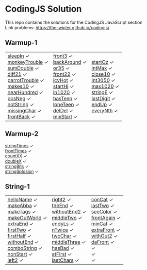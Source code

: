# CodingJS Solution
This repo contains the solutions for the CodingJS JavaScript section <br>
Link problems: https://the-winter.github.io/codingjs/

## Warmup-1

<table>
   <tr>
      <td>
         <a href="https://github.com/sharipovme/codingjs-solution/blob/main/Warmup-1/01_sleepIn.js">sleepIn</a> ✓ <br>
         <a href="https://github.com/sharipovme/codingjs-solution/blob/main/Warmup-1/02_monkeyTrouble.js">monkeyTrouble</a> ✓ <br>
         <a href="https://github.com/sharipovme/codingjs-solution/blob/main/Warmup-1/03_sumDouble.js">sumDouble</a> ✓ <br>
         <a href="https://github.com/sharipovme/codingjs-solution/blob/main/Warmup-1/04._diff21.js">diff21</a> ✓ <br>
         <a href="https://github.com/sharipovme/codingjs-solution/blob/main/Warmup-1/05_parrotTrouble.js">parrotTrouble</a> ✓ <br>
         <a href="https://github.com/sharipovme/codingjs-solution/blob/main/Warmup-1/06_makes10.js">makes10</a> ✓ <br>
         <a href="https://github.com/sharipovme/codingjs-solution/blob/main/Warmup-1/07_nearHundred.js">nearHundred</a> ✓ <br>
         <a href="https://github.com/sharipovme/codingjs-solution/blob/main/Warmup-1/08_posNeg.js">posNeg</a> ✓ <br>
         <a href="https://github.com/sharipovme/codingjs-solution/blob/main/Warmup-1/09_notString.js">notString</a> ✓ <br>
         <a href="https://github.com/sharipovme/codingjs-solution/blob/main/Warmup-1/10_missingChar.js">missingChar</a> ✓ <br>
         <a href="https://github.com/sharipovme/codingjs-solution/blob/main/Warmup-1/11_frontBack.js">frontBack</a> ✓ <br>
      </td>
      <td>
         <a href="https://github.com/sharipovme/codingjs-solution/blob/main/Warmup-1/12.%20front3.js">front3</a> ✓ <br>
         <a href="https://github.com/sharipovme/codingjs-solution/blob/main/Warmup-1/13_backAround.js">backAround</a> ✓ <br>
         <a href="https://github.com/sharipovme/codingjs-solution/blob/main/Warmup-1/14_or35.js">or35</a> ✓ <br>
         <a href="https://github.com/sharipovme/codingjs-solution/blob/main/Warmup-1/15_front22.js">front22</a> ✓ <br>
         <a href="https://github.com/sharipovme/codingjs-solution/blob/main/Warmup-1/16_icyHot.js">icyHot</a> ✓ <br>
         <a href="https://github.com/sharipovme/codingjs-solution/blob/main/Warmup-1/16_startHi.js">startHi</a> ✓ <br>
         <a href="https://github.com/sharipovme/codingjs-solution/blob/main/Warmup-1/17_in1020.js">in1020</a> ✓ <br>
         <a href="https://github.com/sharipovme/codingjs-solution/blob/main/Warmup-1/18_hasTeen.js">hasTeen</a> ✓ <br>
         <a href="https://github.com/sharipovme/codingjs-solution/blob/main/Warmup-1/19_loneTeen.js">loneTeen</a> ✓ <br>
         <a href="https://github.com/sharipovme/codingjs-solution/blob/main/Warmup-1/20_delDel.js">delDel</a> ✓ <br>
         <a href="https://github.com/sharipovme/codingjs-solution/blob/main/Warmup-1/21_mixStart.js">mixStart</a> ✓ <br>
      </td>
      <td>
         <a href="https://github.com/sharipovme/codingjs-solution/blob/main/Warmup-1/22_startOz.js">startOz</a> ✓ <br>
         <a href="https://github.com/sharipovme/codingjs-solution/blob/main/Warmup-1/23_intMax.js">intMax</a> ✓ <br>
         <a href="https://github.com/sharipovme/codingjs-solution/blob/main/Warmup-1/24_close10.js">close10</a> ✓ <br>
         <a href="https://github.com/sharipovme/codingjs-solution/blob/main/Warmup-1/25_in3050.js">int3050</a> ✓ <br>
         <a href="https://github.com/sharipovme/codingjs-solution/blob/main/Warmup-1/28_max1020.js">max1020</a> ✓ <br>
         <a href="https://github.com/sharipovme/codingjs-solution/blob/main/Warmup-1/29_stringE.js">stringE</a> ✓ <br>
         <a href="https://github.com/sharipovme/codingjs-solution/blob/main/Warmup-1/30_lastDigit.js">lastDigit</a> ✓ <br>
         <a href="https://github.com/sharipovme/codingjs-solution/blob/main/Warmup-1/31_endUp.js">endUp</a> ✓ <br>
         <a href="https://github.com/sharipovme/codingjs-solution/blob/main/Warmup-1/32_everyNth.js">everyNth</a> ✓ <br>
      </td>
   </tr>
</table>

## Warmup-2

  <a href="https://github.com/sharipovme/codingjs-solution/blob/main/Warmup-2/01_stringTimes.js">stringTimes</a> ✓ <br>
  <a href="https://github.com/sharipovme/codingjs-solution/blob/main/Warmup-2/02_frontTimes.js">frontTimes</a> ✓ <br>
  <a href="https://github.com/sharipovme/codingjs-solution/blob/main/Warmup-2/03_countXX.js">countXX</a> ✓ <br>
  <a href="https://github.com/sharipovme/codingjs-solution/blob/main/Warmup-2/04_doubleX.js">doubleX</a> ✓ <br>
  <a href="https://github.com/sharipovme/codingjs-solution/blob/main/Warmup-2/05_stringBits.js">stringBits</a> ✓ <br>
  <a href="https://github.com/sharipovme/codingjs-solution/blob/main/Warmup-2/06_stringSplosion.js">stringSplosion</a> ✓ <br>

## String-1

<table>
   <tr>
      <td>
         <a href="https://github.com/sharipovme/codingjs-solution/blob/main/String-1/01_helloName.js">helloName</a> ✓ <br>
         <a href="https://github.com/sharipovme/codingjs-solution/blob/main/String-1/02_makeAbba.js">makeAbba</a> ✓ <br>
         <a href="https://github.com/sharipovme/codingjs-solution/blob/main/String-1/03_makeTags.js">makeTags</a> ✓ <br>
         <a href="https://github.com/sharipovme/codingjs-solution/blob/main/String-1/04_makeOutWord.js">makeOutWorld</a> ✓ <br>
         <a href="https://github.com/sharipovme/codingjs-solution/blob/main/String-1/05_extraEnd.js">extraEnd</a> ✓ <br>
         <a href="https://github.com/sharipovme/codingjs-solution/blob/main/String-1/06_firstTwo.js">firstTwo</a> ✓ <br>
         <a href="https://github.com/sharipovme/codingjs-solution/blob/main/String-1/07_firstHalf.js">firstHalf</a> ✓ <br>
         <a href="https://github.com/sharipovme/codingjs-solution/blob/main/String-1/08_withoutEnd.js">withoutEnd</a> ✓ <br>
         <a href="https://github.com/sharipovme/codingjs-solution/blob/main/String-1/09_comboString.js">comboString</a> ✓ <br>
         <a href="https://github.com/sharipovme/codingjs-solution/blob/main/String-1/10_nonStart.js">nonStart</a> ✓ <br>
         <a href="https://github.com/sharipovme/codingjs-solution/blob/main/String-1/11_left2.js">left2</a> ✓ <br>
      </td>
      <td>
         <a href="https://github.com/sharipovme/codingjs-solution/blob/main/String-1/12_right2.js">right2</a> ✓ <br>
         <a href="https://github.com/sharipovme/codingjs-solution/blob/main/String-1/13_theEnd.js">theEnd</a> ✓ <br>
         <a href="https://github.com/sharipovme/codingjs-solution/blob/main/String-1/14_withoutEnd2.js">withoutEnd2</a> ✓ <br>
         <a href="https://github.com/sharipovme/codingjs-solution/blob/main/String-1/15_middleTwo.js">middleTwo</a> ✓ <br>
         <a href="https://github.com/sharipovme/codingjs-solution/blob/main/String-1/16_endsLy.js">endyLs</a> ✓ <br>
         <a href="https://github.com/sharipovme/codingjs-solution/blob/main/String-1/17_nTwice.js">nTwice</a> ✓ <br>
         <a href="https://github.com/sharipovme/codingjs-solution/blob/main/String-1/18_twoChar.js">twoChar</a> ✓ <br>
         <a href="https://github.com/sharipovme/codingjs-solution/blob/main/String-1/19_middleThree.js">middleThree</a> ✓ <br>
         <a href="https://github.com/sharipovme/codingjs-solution/blob/main/String-1/20_hasBad.js">hasBad</a> ✓ <br>
         <a href="https://github.com/sharipovme/codingjs-solution/blob/main/String-1/21_atFirst.js">atFirst</a> ✓ <br>
         <a href="https://github.com/sharipovme/codingjs-solution/blob/main/String-1/22_lastChars.js">lastChars</a> ✓ <br>
      </td>
      <td>
        <a href="https://github.com/sharipovme/codingjs-solution/blob/main/String-1/23_conCat.js">conCat</a> ✓ <br>
         <a href="https://github.com/sharipovme/codingjs-solution/blob/main/String-1/24_lastTwo.js">lastTwo</a> ✓ <br>
         <a href="https://github.com/sharipovme/codingjs-solution/blob/main/String-1/25_seeColor.js">seeColor</a> ✓ <br>
         <a href="https://github.com/sharipovme/codingjs-solution/blob/main/String-1/26_frontAgain.js">frontAgain</a> ✓ <br>
         <a href="https://github.com/sharipovme/codingjs-solution/blob/main/String-1/27_minCat.js">minCat</a> ✓ <br>
         <a href="https://github.com/sharipovme/codingjs-solution/blob/main/String-1/28_extraFront.js">extraFront</a> ✓ <br>
         <a href="https://github.com/sharipovme/codingjs-solution/blob/main/String-1/29_without2.js">withOut2</a> ✓ <br>
         <a href="https://github.com/sharipovme/codingjs-solution/blob/main/String-1/30_deFront.js">deFront</a> ✓ <br>
         <a href=""></a> ✓ <br>
         <a href="https://github.com/sharipovme/codingjs-solution/blob/main/String-1/21_atFirst.js"></a> ✓ <br>
         <a href="https://github.com/sharipovme/codingjs-solution/blob/main/String-1/22_lastChars.js"></a> ✓ <br>
      </td>
   </tr>
</table>
